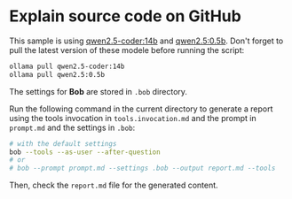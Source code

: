 # Explain source code on GitHub

This sample is using [qwen2.5-coder:14b](https://ollama.com/library/qwen2.5-coder:14b) and [qwen2.5:0.5b](https://ollama.com/library/qwen2.5:0.5b).
Don't forget to pull the latest version of these modele before running the script:

```bash
ollama pull qwen2.5-coder:14b
ollama pull qwen2.5:0.5b
```

The settings for **Bob** are stored in `.bob` directory.

Run the following command in the current directory to generate a report using the tools invocation in `tools.invocation.md` and the prompt in `prompt.md` and the settings in `.bob`:

```bash
# with the default settings
bob --tools --as-user --after-question
# or
# bob --prompt prompt.md --settings .bob --output report.md --tools
```

Then, check the `report.md` file for the generated content.

